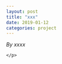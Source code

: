 ```yaml
---
layout: post
title: "xxx"
date: 2019-01-12
categories: project
---
```


*By xxxx*

<html>
  <head>

  </head>
  <body>
    <p style="margin-top: 0">
      
    </p>
  </body>
</html>
